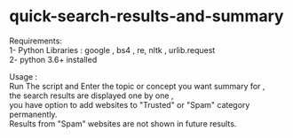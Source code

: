 # quick-search-results-and-summary
Requirements:  
1- Python Libraries : google , bs4 , re, nltk , urlib.request  
2- python 3.6+ installed  
  
Usage :  
Run The script and Enter the topic or concept you want summary for ,  
the search results are displayed one by one ,  
you have option to add websites to "Trusted" or "Spam" category permanently.  
Results from "Spam" websites are not shown in future results.  
